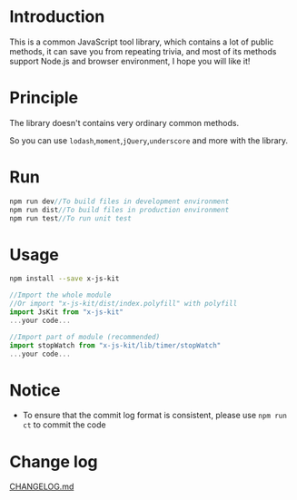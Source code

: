 # Introduction

This is a common JavaScript tool library, which contains a lot of public methods, it can save you from repeating trivia, and most of its methods support Node.js and browser environment, I hope you will like it!

# Principle

The library doesn't contains very ordinary common methods.

So you can use  `lodash`,`moment`,`jQuery`,`underscore` and more with the library.

# Run

```javascript
npm run dev//To build files in development environment
npm run dist//To build files in production environment
npm run test//To run unit test
```

# Usage

```bash
npm install --save x-js-kit
```

```javascript
//Import the whole module
//Or import "x-js-kit/dist/index.polyfill" with polyfill
import JsKit from "x-js-kit"
...your code...
```

```javascript
//Import part of module (recommended)
import stopWatch from "x-js-kit/lib/timer/stopWatch"
...your code...
```

# Notice

- To ensure that the commit log format is consistent, please use `npm run ct` to commit the code

# Change log

[CHANGELOG.md](CHANGELOG.md)